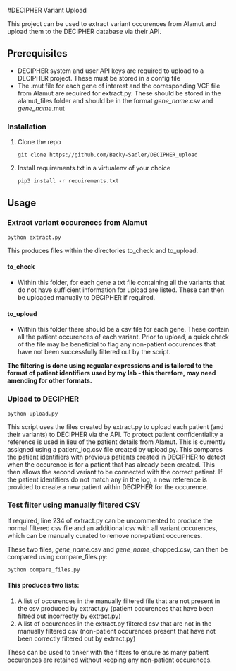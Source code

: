 #DECIPHER Variant Upload

This project can be used to extract variant occurences from Alamut and upload them to the DECIPHER database via their API. 

## Prerequisites

- DECIPHER system and user API keys are required to upload to a DECIPHER project. These must be stored in a config file 
- The .mut file for each gene of interest and the corresponding VCF file from Alamut are required for extract.py. These should be stored in the alamut\_files folder and should be in the format *gene_name*.csv and *gene_name*.mut  

### Installation

1. Clone the repo
   ```
   git clone https://github.com/Becky-Sadler/DECIPHER_upload
   ```
2. Install requirements.txt in a virtualenv of your choice
   ```
   pip3 install -r requirements.txt
   ```

<!-- USAGE EXAMPLES -->
## Usage

### Extract variant occurences from Alamut

   ```
   python extract.py
   ```

This produces files within the directories to\_check and to\_upload. 

#### to_check

- Within this folder, for each gene a txt file containing all the variants that do not have sufficient information for upload are listed. These can then be uploaded manually to DECIPHER if required. 

#### to_upload

- Within this folder there should be a csv file for each gene. These contain all the patient occurences of each variant. Prior to upload, a quick check of the file may be beneficial to flag any non-patient occurences that have not been successfully filtered out by the script. 

__The filtering is done using regualar expressions and is tailored to the format of patient identifiers used by my lab - this therefore, may need amending for other formats.__

### Upload to DECIPHER

   ```
   python upload.py
   ```

This script uses the files created by extract.py to upload each patient (and their variants) to DECIPHER via the API. To protect patient confidentiality a reference is used in lieu of the patient details from Alamut. This is currently assigned using a patient_log.csv file created by upload.py. This compares the patient identifiers with previous patients created in DECIPHER to detect when the occurence is for a patient that has already been created. This then allows the second variant to be connected with the correct patient. If the patient identifiers do not match any in the log, a new reference is provided to create a new patient within DECIPHER for the occurence. 

### Test filter using manually filtered CSV

If required, line 234 of extract.py can be uncommented to produce the normal filtered csv file and an additional csv with all variant occurences, which can be manually curated to remove non-patient occurences. 

These two files, *gene_name*.csv and *gene_name*\_chopped.csv, can then be compared using compare_files.py:

   ```
   python compare_files.py
   ```

#### This produces two lists: 

1. A list of occurences in the manually filtered file that are not present in the csv produced by extract.py (patient occurences that have been filtred out incorrectly by extract.py) 
2. A list of occurences in the extract.py filtered csv that are not in the manually filtered csv (non-patient occurences present that have not been correctly filtered out by extract.py)

These can be used to tinker with the filters to ensure as many patient occurences are retained without keeping any non-patient occurences. 
